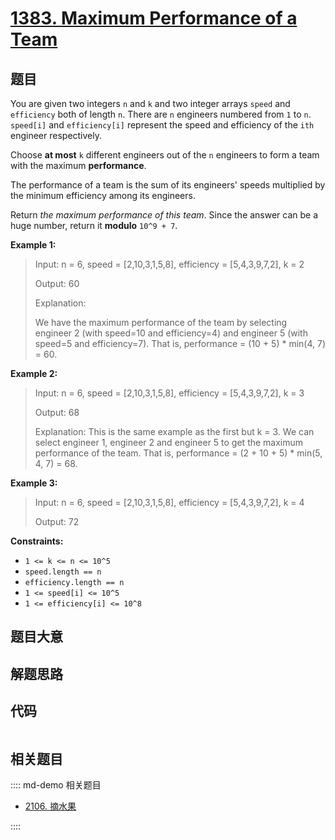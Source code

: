 # [1383. Maximum Performance of a Team](https://leetcode.com/problems/maximum-performance-of-a-team/)

## 题目

You are given two integers `n` and `k` and two integer arrays `speed` and
`efficiency` both of length `n`. There are `n` engineers numbered from `1` to
`n`. `speed[i]` and `efficiency[i]` represent the speed and efficiency of the
`ith` engineer respectively.

Choose **at most** `k` different engineers out of the `n` engineers to form a
team with the maximum **performance**.

The performance of a team is the sum of its engineers' speeds multiplied by
the minimum efficiency among its engineers.

Return _the maximum performance of this team_. Since the answer can be a huge
number, return it **modulo** `10^9 + 7`.

**Example 1:**

> Input: n = 6, speed = [2,10,3,1,5,8], efficiency = [5,4,3,9,7,2], k = 2
>
> Output: 60
>
> Explanation:
>
> We have the maximum performance of the team by selecting engineer 2 (with speed=10 and efficiency=4) and engineer 5 (with speed=5 and efficiency=7). That is, performance = (10 + 5) \* min(4, 7) = 60.

**Example 2:**

> Input: n = 6, speed = [2,10,3,1,5,8], efficiency = [5,4,3,9,7,2], k = 3
>
> Output: 68
>
> Explanation: This is the same example as the first but k = 3. We can select engineer 1, engineer 2 and engineer 5 to get the maximum performance of the team. That is, performance = (2 + 10 + 5) \* min(5, 4, 7) = 68.

**Example 3:**

> Input: n = 6, speed = [2,10,3,1,5,8], efficiency = [5,4,3,9,7,2], k = 4
>
> Output: 72

**Constraints:**

- `1 <= k <= n <= 10^5`
- `speed.length == n`
- `efficiency.length == n`
- `1 <= speed[i] <= 10^5`
- `1 <= efficiency[i] <= 10^8`

## 题目大意

## 解题思路

## 代码

```javascript

```

## 相关题目

:::: md-demo 相关题目

- [2106. 摘水果](https://leetcode.com/problems/maximum-fruits-harvested-after-at-most-k-steps)

::::

